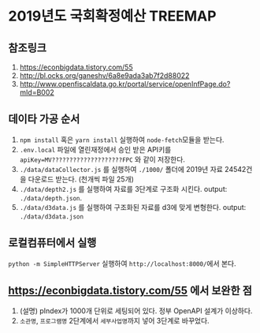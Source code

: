 # 2019년도 국회확정예산 TREEMAP

## 참조링크

1. https://econbigdata.tistory.com/55
2. http://bl.ocks.org/ganeshv/6a8e9ada3ab7f2d88022
3. http://www.openfiscaldata.go.kr/portal/service/openInfPage.do?mId=B002

## 데이타 가공 순서

1. `npm install` 혹은 `yarn install` 실행하여 `node-fetch`모듈을 받는다.
2. `.env.local` 파일에 열린재정에서 승인 받은 API키를 `apiKey=MV????????????????????FPC` 와 같이 저장한다.
3. `./data/dataCollector.js` 를 실행하여 `./1000/` 폴더에 2019년 자료 24542건을 다운로드 받는다. (천개씩 파일 25개)
4. `./data/depth2.js` 를 실행하여 자료를 3단계로 구조화 시킨다. output: `./data/depth.json`.
5. `./data/d3data.js` 를 실행하여 구조화된 자료를 d3에 맞게 변형한다. output: `./data/d3data.json`

## 로컬컴퓨터에서 실행

`python -m SimpleHTTPServer` 실행하여 `http://localhost:8000/`에서 본다.

## https://econbigdata.tistory.com/55 에서 보완한 점

1. (설명) pIndex가 1000개 단위로 세팅되어 있다. 정부 OpenAPI 설계가 이상하다.
2. `소관명`, `프로그램명` 2단계에서 `세부사업명`까지 넣어 3단계로 바꾸었다.

